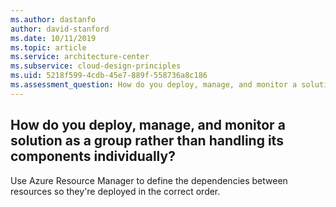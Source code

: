 ```yaml
---
ms.author: dastanfo
author: david-stanford
ms.date: 10/11/2019
ms.topic: article
ms.service: architecture-center
ms.subservice: cloud-design-principles
ms.uid: 5218f599-4cdb-45e7-889f-558736a8c186
ms.assessment_question: How do you deploy, manage, and monitor a solution as a group rather than handling its components individually?
---
```

## How do you deploy, manage, and monitor a solution as a group rather than handling its components individually?

Use Azure Resource Manager to define the dependencies between resources so they're deployed in the correct order.
